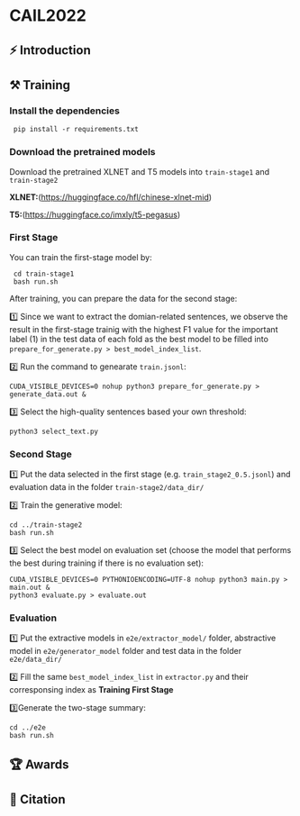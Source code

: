 # CAIL2022

## ⚡ Introduction

## ⚒️ Training
### Install the dependencies
```
 pip install -r requirements.txt
```

### Download the pretrained models
Download the pretrained XLNET and T5 models into `train-stage1` and `train-stage2`

**XLNET:**(https://huggingface.co/hfl/chinese-xlnet-mid)

**T5:**(https://huggingface.co/imxly/t5-pegasus)

### First Stage
You can train the first-stage model by:

```
 cd train-stage1
 bash run.sh
```
After training, you can prepare the data for the second stage:

1️⃣  Since we want to extract the domian-related sentences, we observe the result in the first-stage trainig with the highest F1 value for the important label (1) in the test data of each fold as the best model to be filled into `prepare_for_generate.py > best_model_index_list`.

2️⃣ Run the command to genearate `train.jsonl`:

```
CUDA_VISIBLE_DEVICES=0 nohup python3 prepare_for_generate.py > generate_data.out &
```

3️⃣ Select the high-quality sentences based your own threshold:

```
python3 select_text.py
```

### Second Stage

1️⃣ Put the data selected in the first stage (e.g. `train_stage2_0.5.jsonl`) and evaluation data in the folder `train-stage2/data_dir/`

2️⃣ Train the generative model:

```
cd ../train-stage2
bash run.sh
```
3️⃣ Select the best model on evaluation set (choose the model that performs the best during training if there is no evaluation set):

```
CUDA_VISIBLE_DEVICES=0 PYTHONIOENCODING=UTF-8 nohup python3 main.py > main.out &
python3 evaluate.py > evaluate.out
```

### Evaluation
1️⃣ Put the extractive models in `e2e/extractor_model/` folder, abstractive model in `e2e/generator_model` folder and test data in the folder `e2e/data_dir/`

2️⃣ Fill the same `best_model_index_list` in `extractor.py` and their corresponsing index as **Training First Stage**

3️⃣Generate the two-stage summary:

```
cd ../e2e
bash run.sh
```

## 🏆 Awards

## 📕 Citation
